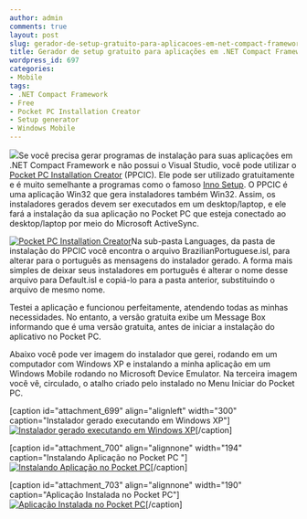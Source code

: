 ```yaml
---
author: admin
comments: true
layout: post
slug: gerador-de-setup-gratuito-para-aplicacoes-em-net-compact-framework-net-cf
title: Gerador de setup gratuito para aplicações em .NET Compact Framework (.NET CF)
wordpress_id: 697
categories:
- Mobile
tags:
- .NET Compact Framework
- Free
- Pocket PC Installation Creator
- Setup generator
- Windows Mobile
---
```


[![](http://manoelcampos.com/wp-content/uploads/dotnet1.jpg)](http://manoelcampos.com/wp-content/uploads/dotnet1.jpg)Se você precisa gerar programas de instalação para suas aplicações em .NET Compact Framework e não possui o Visual Studio, você pode utilizar o [Pocket PC Installation Creator](http://www.aperitto.com/products/ppcic) (PPCIC).<!-- more --> Ele pode ser utilizado gratuitamente e é muito semelhante a programas como o famoso [Inno Setup](http://www.jrsoftware.org/isinfo.php). O PPCIC é uma aplicação Win32 que gera instaladores também Win32. Assim, os instaladores gerados devem ser executados em um desktop/laptop, e ele fará a instalação da sua aplicação no Pocket PC que esteja conectado ao desktop/laptop por meio do Microsoft ActiveSync.

[![Pocket PC Installation Creator](http://manoelcampos.com/wp-content/uploads/2009/10/ppcic.png)](http://manoelcampos.com/wp-content/uploads/2009/10/ppcic.png)Na sub-pasta Languages, da pasta de instalação do PPCIC você encontra o arquivo BrazilianPortuguese.isl, para alterar para o português as mensagens do instalador gerado. A forma mais simples de deixar seus instaladores em português é alterar o nome desse arquivo para Default.isl e copiá-lo para a pasta anterior, substituindo o arquivo de mesmo nome.

Testei a aplicação e funcionou perfeitamente, atendendo todas as minhas necessidades. No entanto, a versão gratuita exibe um Message Box informando que é uma versão gratuita, antes de iniciar a instalação do aplicativo no Pocket PC.

Abaixo você pode ver imagem do instalador que gerei, rodando em um computador com Windows XP e instalando a minha aplicação em um Windows Mobile rodando no Microsoft Device Emulator. Na terceira imagem você vê, circulado, o atalho criado pelo instalado no Menu Iniciar do Pocket PC.

[caption id="attachment_699" align="alignleft" width="300" caption="Instalador gerado executando em Windows XP"][![Instalador gerado executando em Windows XP](http://manoelcampos.com/wp-content/uploads/2009/10/instaladorwin32gerado-300x233.png)](http://manoelcampos.com/wp-content/uploads/2009/10/instaladorwin32gerado.png)[/caption]

[caption id="attachment_700" align="alignnone" width="194" caption="Instalando Aplicação no Pocket PC "][![Instalando Aplicação no Pocket PC](http://manoelcampos.com/wp-content/uploads/2009/10/instalandoapppocketpc-194x300.png)](http://manoelcampos.com/wp-content/uploads/2009/10/instalandoapppocketpc.png)[/caption]

[caption id="attachment_703" align="alignnone" width="190" caption="Aplicação Instalada no Pocket PC"][![Aplicação Instalada no Pocket PC](http://manoelcampos.com/wp-content/uploads/2009/10/aplicacaoinstalada-190x300.png)](http://manoelcampos.com/wp-content/uploads/2009/10/aplicacaoinstalada.png)[/caption]
